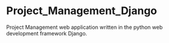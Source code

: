 # Project_Management_Django
Project Management web application written in the python web development framework Django. 
